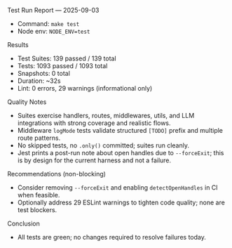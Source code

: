 Test Run Report — 2025-09-03

- Command: `make test`
- Node env: `NODE_ENV=test`

Results
- Test Suites: 139 passed / 139 total
- Tests: 1093 passed / 1093 total
- Snapshots: 0 total
- Duration: ~32s
- Lint: 0 errors, 29 warnings (informational only)

Quality Notes
- Suites exercise handlers, routes, middlewares, utils, and LLM integrations with strong coverage and realistic flows.
- Middleware `logMode` tests validate structured `[TODO]` prefix and multiple route patterns.
- No skipped tests, no `.only()` committed; suites run cleanly.
- Jest prints a post-run note about open handles due to `--forceExit`; this is by design for the current harness and not a failure.

Recommendations (non-blocking)
- Consider removing `--forceExit` and enabling `detectOpenHandles` in CI when feasible.
- Optionally address 29 ESLint warnings to tighten code quality; none are test blockers.

Conclusion
- All tests are green; no changes required to resolve failures today.
